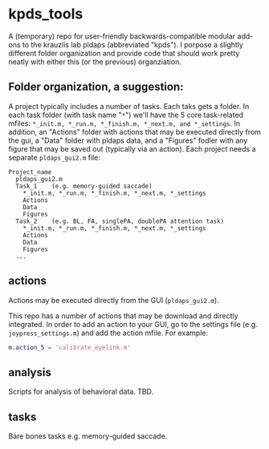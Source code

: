 # kpds_tools 
A (temporary) repo for user-friendly backwards-compatible modular add-ons to the krauzlis lab pldaps (abbreviated "kpds").
I porpose a slightly different folder organization and provide code that should work pretty neatly with either this (or the previous) organziation.

## Folder organization, a suggestion:
A project typically includes a number of tasks. Each taks gets a folder. In each task folder (with task name "`*`") we'll have the 5 core task-related mfiles: `*_init.m, *_run.m, *_finish.m, *_next.m, and *_settings`. In addition, an "Actions" folder with actions that may be executed directly from the gui, a "Data" folder with pldaps data, and a "Figures" fodler with any figure that may be saved out (typically via an action). Each project needs a separate `pldaps_gui2.m` file:
```
Project_name 
  pldaps_gui2.m
  Task_1    (e.g. memory-guided saccade)
    *_init.m, *_run.m, *_finish.m, *_next.m, *_settings
    Actions
    Data
    Figures
  Task_2    (e.g. BL, FA, singlePA, doublePA attention task)
    *_init.m, *_run.m, *_finish.m, *_next.m, *_settings
    Actions
    Data
    Figures
  ...
```


## actions
Actions may be executed directly from the GUI (`pldaps_gui2.m`).

This repo has a number of actions that may be download and directly integrated. In order to add an action to your GUI, go to the settings file (e.g. `joypress_settings.m`) and add the action mfile. For example:
```Matlab
m.action_5 = 'calibrate_eyelink.m'
```

## analysis
Scripts for analysis of behavioral data. TBD. 

## tasks
Bare bones tasks e.g. memory-guided saccade.






    

